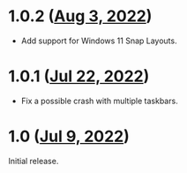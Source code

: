 # 1.0.2 ([Aug 3, 2022](https://github.com/ramensoftware/windhawk-mods/commit/b25f519574878926779f975b8c4843d350f5a50e))

* Add support for Windows 11 Snap Layouts.

# 1.0.1 ([Jul 22, 2022](https://github.com/ramensoftware/windhawk-mods/commit/a5e6a75fe18be3da1ecd82b9bba86062f88b9c2f))

* Fix a possible crash with multiple taskbars.

# 1.0 ([Jul 9, 2022](https://github.com/ramensoftware/windhawk-mods/commit/7ab8ce31a4c7c2241cf64f4c1aaa43324ac79f42))

Initial release.
